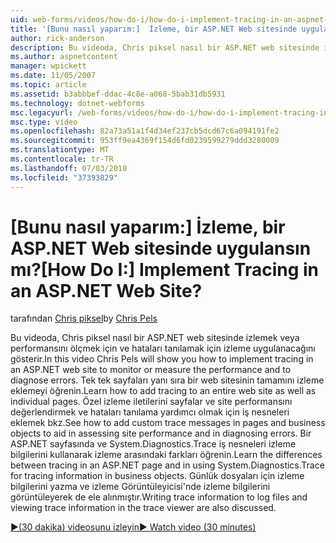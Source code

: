 ```yaml
---
uid: web-forms/videos/how-do-i/how-do-i-implement-tracing-in-an-aspnet-web-site
title: '[Bunu nasıl yaparım:]  İzleme, bir ASP.NET Web sitesinde uygulansın mı? | Microsoft Docs'
author: rick-anderson
description: Bu videoda, Chris piksel nasıl bir ASP.NET web sitesinde izlemek veya performansını ölçmek için ve hataları tanılamak için izleme uygulanacağını gösterir. API'deki bilgi edinin...
ms.author: aspnetcontent
manager: wpickett
ms.date: 11/05/2007
ms.topic: article
ms.assetid: b3abbbef-ddac-4c8e-a068-5bab31db5931
ms.technology: dotnet-webforms
msc.legacyurl: /web-forms/videos/how-do-i/how-do-i-implement-tracing-in-an-aspnet-web-site
msc.type: video
ms.openlocfilehash: 82a73a51a1f4d34ef237cb5dcd67c6a094191fe2
ms.sourcegitcommit: 953ff9ea4369f154d6fd0239599279ddd3280009
ms.translationtype: MT
ms.contentlocale: tr-TR
ms.lasthandoff: 07/03/2018
ms.locfileid: "37393829"
---
```

<a name="how-do-i--implement-tracing-in-an-aspnet-web-site"></a><span data-ttu-id="57e25-105">[Bunu nasıl yaparım:]  İzleme, bir ASP.NET Web sitesinde uygulansın mı?</span><span class="sxs-lookup"><span data-stu-id="57e25-105">[How Do I:]  Implement Tracing in an ASP.NET Web Site?</span></span>
====================
<span data-ttu-id="57e25-106">tarafından [Chris piksel](https://twitter.com/chrispels)</span><span class="sxs-lookup"><span data-stu-id="57e25-106">by [Chris Pels](https://twitter.com/chrispels)</span></span>

<span data-ttu-id="57e25-107">Bu videoda, Chris piksel nasıl bir ASP.NET web sitesinde izlemek veya performansını ölçmek için ve hataları tanılamak için izleme uygulanacağını gösterir.</span><span class="sxs-lookup"><span data-stu-id="57e25-107">In this video Chris Pels will show you how to implement tracing in an ASP.NET web site to monitor or measure the performance and to diagnose errors.</span></span> <span data-ttu-id="57e25-108">Tek tek sayfaları yanı sıra bir web sitesinin tamamını izleme eklemeyi öğrenin.</span><span class="sxs-lookup"><span data-stu-id="57e25-108">Learn how to add tracing to an entire web site as well as individual pages.</span></span> <span data-ttu-id="57e25-109">Özel izleme iletilerini sayfalar ve site performansını değerlendirmek ve hataları tanılama yardımcı olmak için iş nesneleri eklemek bkz.</span><span class="sxs-lookup"><span data-stu-id="57e25-109">See how to add custom trace messages in pages and business objects to aid in assessing site performance and in diagnosing errors.</span></span> <span data-ttu-id="57e25-110">Bir ASP.NET sayfasında ve System.Diagnostics.Trace iş nesneleri izleme bilgilerini kullanarak izleme arasındaki farkları öğrenin.</span><span class="sxs-lookup"><span data-stu-id="57e25-110">Learn the differences between tracing in an ASP.NET page and in using System.Diagnostics.Trace for tracing information in business objects.</span></span> <span data-ttu-id="57e25-111">Günlük dosyaları için izleme bilgilerini yazma ve izleme Görüntüleyicisi'nde izleme bilgilerini görüntüleyerek de ele alınmıştır.</span><span class="sxs-lookup"><span data-stu-id="57e25-111">Writing trace information to log files and viewing trace information in the trace viewer are also discussed.</span></span>

[<span data-ttu-id="57e25-112">&#9654;(30 dakika) videosunu izleyin</span><span class="sxs-lookup"><span data-stu-id="57e25-112">&#9654; Watch video (30 minutes)</span></span>](https://channel9.msdn.com/Blogs/ASP-NET-Site-Videos/how-do-i-implement-tracing-in-an-aspnet-web-site)
